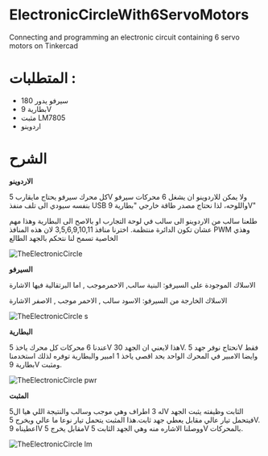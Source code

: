 # ElectronicCircleWith6ServoMotors
Connecting and programming an electronic circuit containing 6 servo motors on Tinkercad
# المتطلبات :
- سيرفو يدور 180
- بطارية 9V
- مثبت LM7805
- اردوينو

# الشرح 

**الاردوينو**

كل محرك سيرفو يحتاج مايقارب 5V ولا يمكن للاردوينو ان يشغل 6 محركات سيرفو بنفسه سيودي الى تلف منفذ USB واللوحه، لذا نحتاج مصدر طاقة خارجي "بطارية 9V"

طلعنا سالب من الاردوينو الى سالب في لوحة التجارب او بالاصح الى البطارية وهذا مهم عشان تكون الدائرة منتظمة.
اخترنا منافذ 3,5,6,9,10,11 لان هذه المنافذ PWM وهذي الخاصية تسمح لنا نتحكم بالجهد الطالع


  
  ![TheElectronicCircle](https://github.com/iSarh/ElectronicCircleWith6ServoMotors/assets/63901303/4b48e0ca-4f42-40a8-8b58-600cc67d6ee6)



 **السيرفو**
 
  الاسلاك الموجودة على السيرفو: البنية سالب, الاحمرموجب , اما البرتقالية فيها الاشارة
  
  الاسلاك الخارجة من السيرفو: الاسود سالب , الاحمر موجب , الاصفر الاشارة

  
  ![TheElectronicCircle s](https://github.com/iSarh/ElectronicCircleWith6ServoMotors/assets/63901303/5ab68b8d-e0f9-4c6c-a2d9-044d7e7d5488)



**البطارية**

عندنا 6 محركات كل محرك ياخذ 5V هذا لايعني ان الجهد 30V. نحتاج نوفر جهد 5V فقط وايضا الامبير في المحرك الواحد بحد اقصى ياخذ 1 امبير والبطارية توفره لذلك استخدمنا بطارية 9V ومثبت.

![TheElectronicCircle pwr](https://github.com/iSarh/ElectronicCircleWith6ServoMotors/assets/63901303/f4ee3408-59a6-4dc6-bb8b-546b040ac3c1)


**المثبت**

له 3 اطراف وهي موجب وسالب والنتيجة اللي هيا ال5V الثابت
وظيفته يثبت الجهد فيتحمل تيار عالي مقابل يعطي جهد ثابت.هذا المثبت يتحمل تيار نوعا ما عالي ويخرج 5V. اعطيناه 9V مقابل يخرج 5V ووصلنا الاشاره منه وهي الجهد الثابت 5V بالمحركات.


  
![TheElectronicCircle lm](https://github.com/iSarh/ElectronicCircleWith6ServoMotors/assets/63901303/808d0853-4a34-4e60-a566-bd6023337552)

  

 

